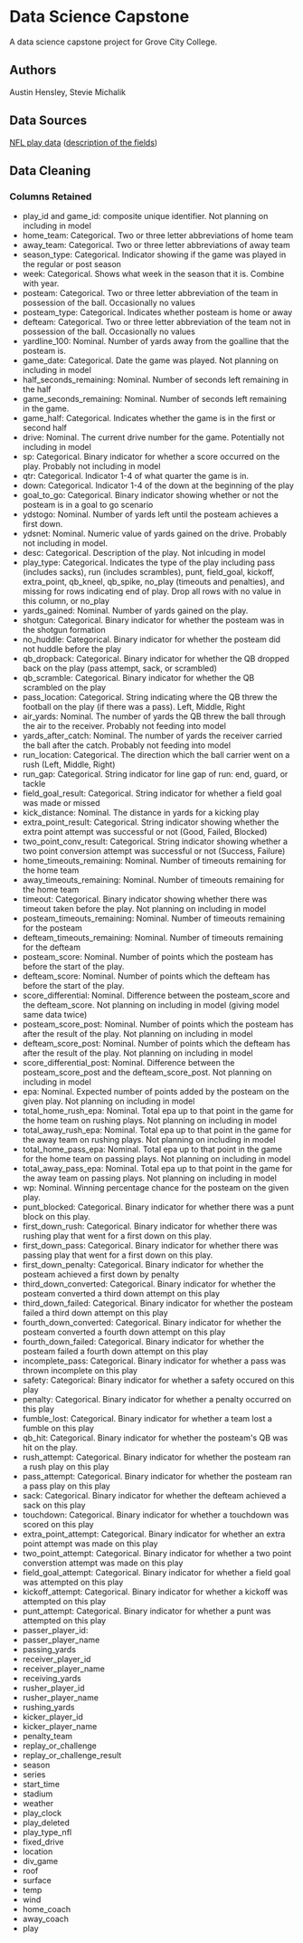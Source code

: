 # Data Science Capstone
 
A data science capstone project for Grove City College.

## Authors

Austin Hensley, Stevie Michalik

## Data Sources

[NFL play data](https://github.com/nflverse/nflverse-data/releases/tag/pbp) ([description of the fields](https://www.nflfastr.com/articles/field_descriptions.html))

## Data Cleaning

### Columns Retained

- play_id and game_id: composite unique identifier. Not planning on including in model
- home_team: Categorical. Two or three letter abbreviations of home team
- away_team: Categorical. Two or three letter abbreviations of away team
- season_type: Categorical. Indicator showing if the game was played in the regular or post season
- week: Categorical. Shows what week in the season that it is. Combine with year.
- posteam: Categorical. Two or three letter abbreviation of the team in possession of the ball. Occasionally no values
- posteam_type: Categorical. Indicates whether posteam is home or away  
- defteam: Categorical. Two or three letter abbreviation of the team not in possession of the ball. Occasionally no values
- yardline_100: Nominal. Number of yards away from the goalline that the posteam is. 
- game_date: Categorical. Date the game was played. Not planning on including in model 
- half_seconds_remaining: Nominal. Number of seconds left remaining in the half
- game_seconds_remaining: Nominal. Number of seconds left remaining in the game. 
- game_half: Categorical. Indicates whether the game is in the first or second half
- drive: Nominal. The current drive number for the game. Potentially not including in model
- sp: Categorical. Binary indicator for whether a score occurred on the play. Probably not including in model  
- qtr: Categorical. Indicator 1-4 of what quarter the game is in. 
- down: Categorical. Indicator 1-4 of the down at the beginning of the play  
- goal_to_go: Categorical. Binary indicator showing whether or not the posteam is in a goal to go scenario
- ydstogo: Nominal. Number of yards left until the posteam achieves a first down. 
- ydsnet: Nominal. Numeric value of yards gained on the drive. Probably not including in model.   
- desc: Categorical. Description of the play. Not inlcuding in model  
- play_type: Categorical. Indicates the type of the play including pass (includes sacks), run (includes scrambles), punt, field_goal, kickoff, extra_point, qb_kneel, qb_spike, no_play (timeouts and penalties), and missing for rows indicating end of play. Drop all rows with no value in this column, or no_play  
- yards_gained: Nominal. Number of yards gained on the play.   
- shotgun: Categorical. Binary indicator for whether the posteam was in the shotgun formation  
- no_huddle: Categorical. Binary indicator for whether the posteam did not huddle before the play
- qb_dropback: Categorical. Binary indicator for whether the QB dropped back on the play (pass attempt, sack, or scrambled)  
- qb_scramble: Categorical. Binary indicator for whether the QB scrambled on the play
- pass_location: Categorical. String indicating where the QB threw the football on the play (if there was a pass). Left, Middle, Right
- air_yards: Nominal. The number of yards the QB threw the ball through the air to the receiver. Probably not feeding into model  
- yards_after_catch: Nominal. The number of yards the receiver carried the ball after the catch. Probably not feeding into model  
- run_location: Categorical. The direction which the ball carrier went on a rush (Left, Middle, Right)  
- run_gap: Categorical. String indicator for line gap of run: end, guard, or tackle  
- field_goal_result: Categorical. String indicator for whether a field goal was made or missed
- kick_distance: Nominal. The distance in yards for a kicking play  
- extra_point_result: Categorical. String indicator showing whether the extra point attempt was successful or not (Good, Failed, Blocked)
- two_point_conv_result: Categorical. String indicator showing whether a two point conversion attempt was successful or not (Success, Failure)
- home_timeouts_remaining: Nominal. Number of timeouts remaining for the home team
- away_timeouts_remaining: Nominal. Number of timeouts remaining for the home team
- timeout: Categorical. Binary indicator showing whether there was timeout taken before the play. Not planning on including in model
- posteam_timeouts_remaining: Nominal. Number of timeouts remaining for the posteam
- defteam_timeouts_remaining: Nominal. Number of timeouts remaining for the defteam  
- posteam_score: Nominal. Number of points which the posteam has before the start of the play.   
- defteam_score: Nominal. Number of points which the defteam has before the start of the play.
- score_differential: Nominal. Difference between the posteam_score and the defteam_score. Not planning on including in model (giving model same data twice)
- posteam_score_post: Nominal. Number of points which the posteam has after the result of the play. Not planning on including in model   
- defteam_score_post: Nominal. Number of points which the defteam has after the result of the play. Not planning on including in model  
- score_differential_post: Nominal. Difference between the posteam_score_post and the defteam_score_post. Not planning on including in model
- epa: Nominal. Expected number of points added by the posteam on the given play. Not planning on including in model
- total_home_rush_epa: Nominal. Total epa up to that point in the game for the home team on rushing plays. Not planning on including in model
- total_away_rush_epa: Nominal. Total epa up to that point in the game for the away team on rushing plays. Not planning on including in model
- total_home_pass_epa: Nominal. Total epa up to that point in the game for the home team on passing plays. Not planning on including in model
- total_away_pass_epa: Nominal. Total epa up to that point in the game for the away team on passing plays. Not planning on including in model
- wp: Nominal. Winning percentage chance for the posteam on the given play. 
- punt_blocked: Categorical. Binary indicator for whether there was a punt block on this play.  
- first_down_rush: Categorical. Binary indicator for whether there was rushing play that went for a first down on this play. 
- first_down_pass: Categorical. Binary indicator for whether there was passing play that went for a first down on this play.  
- first_down_penalty: Categorical. Binary indicator for whether the posteam achieved a first down by penalty
- third_down_converted: Categorical. Binary indicator for whether the posteam converted a third down attempt on this play  
- third_down_failed: Categorical. Binary indicator for whether the posteam failed a third down attempt on this play  
- fourth_down_converted: Categorical. Binary indicator for whether the posteam converted a fourth down attempt on this play
- fourth_down_failed: Categorical. Binary indicator for whether the posteam failed a fourth down attempt on this play
- incomplete_pass: Categorical. Binary indicator for whether a pass was thrown incomplete on this play
- safety: Categorical: Binary indicator for whether a safety occured on this play  
- penalty: Categorical. Binary indicator for whether a penalty occurred on this play  
- fumble_lost: Categorical. Binary indicator for whether a team lost a fumble on this play  
- qb_hit: Categorical. Binary indicator for whether the posteam's QB was hit on the play.   
- rush_attempt: Categorical. Binary indicator for whether the posteam ran a rush play on this play  
- pass_attempt: Categorical. Binary indicator for whether the posteam ran a pass play on this play  
- sack: Categorical. Binary indicator for whether the defteam achieved a sack on this play  
- touchdown: Categorical. Binary indicator for whether a touchdown was scored on this play  
- extra_point_attempt: Categorical. Binary indicator for whether an extra point attempt was made on this play  
- two_point_attempt: Categorical. Binary indicator for whether a two point converstion attempt was made on this play  
- field_goal_attempt: Categorical. Binary indicator for whether a field goal was attempted on this play
- kickoff_attempt: Categorical. Binary indicator for whether a kickoff was attempted on this play  
- punt_attempt: Categorical. Binary indicator for whether a punt was attempted on this play  
- passer_player_id:   
- passer_player_name  
- passing_yards  
- receiver_player_id  
- receiver_player_name  
- receiving_yards  
- rusher_player_id  
- rusher_player_name  
- rushing_yards  
- kicker_player_id  
- kicker_player_name  
- penalty_team  
- replay_or_challenge  
- replay_or_challenge_result  
- season  
- series  
- start_time  
- stadium  
- weather  
- play_clock  
- play_deleted  
- play_type_nfl  
- fixed_drive  
- location  
- div_game  
- roof  
- surface  
- temp  
- wind  
- home_coach  
- away_coach  
- play  
